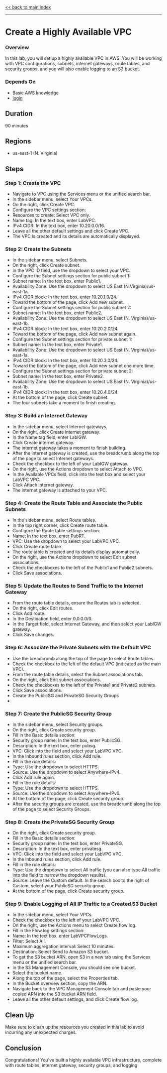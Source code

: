 [<< back to main index](../../README.md)

---

# Create a Highly Available VPC

### Overview

In this lab, you will set up a highly available VPC in AWS. You will be working with VPC configurations, subnets, internet gateways, route tables, and security groups, and you will also enable logging
to an S3 bucket.

### Depends On

- Basic AWS knowledge
- [login](../login/login.md)

## Duration

90 minutes

## Regions

- us-east-1 (N. Virginia)

## Steps

### Step 1: Create the VPC

* Navigate to VPC using the Services menu or the unified search bar.
* In the sidebar menu, select Your VPCs.
* On the right, click Create VPC.
* Configure the VPC settings section:
* Resources to create: Select VPC only.
* Name tag: In the text box, enter LabVPC.
* IPv4 CIDR: In the text box, enter 10.20.0.0/16.
* Leave all the other default settings and click Create VPC.
* The VPC is created and its details are automatically displayed.

### Step 2: Create the Subnets

* In the sidebar menu, select Subnets.
* On the right, click Create subnet.
* In the VPC ID field, use the dropdown to select your VPC.
* Configure the Subnet settings section for public subnet 1:
* Subnet name: In the text box, enter Public1.
* Availability Zone: Use the dropdown to select US East (N.Virginia)/us-east-1a.
* IPv4 CIDR block: In the text box, enter 10.20.1.0/24.
* Toward the bottom of the page, click Add new subnet.
* Configure the Subnet settings section for public subnet 2:
* Subnet name: In the text box, enter Public2.
* Availability Zone: Use the dropdown to select US East (N. Virginia)/us-east-1b.
* IPv4 CIDR block: In the text box, enter 10.20.2.0/24.
* Toward the bottom of the page, click Add new subnet again.
* Configure the Subnet settings section for private subnet 1:
* Subnet name: In the text box, enter Private1.
* Availability Zone: Use the dropdown to select US East (N. Virginia)/us-east-1a.
* IPv4 CIDR block: In the text box, enter 10.20.3.0/24.
* Toward the bottom of the page, click Add new subnet one more time.
* Configure the Subnet settings section for private subnet 2:
* Subnet name: In the text box, enter Private2.
* Availability Zone: Use the dropdown to select US East (N. Virginia)/us-east-1b.
* IPv4 CIDR block: In the text box, enter 10.20.4.0/24.
* At the bottom of the page, click Create subnet.
* The four subnets take a moment to finish creating.

### Step 3: Build an Internet Gateway

* In the sidebar menu, select Internet gateways.
* On the right, click Create internet gateway.
* In the Name tag field, enter LabIGW.
* Click Create internet gateway.
* The internet gateway takes a moment to finish building.
* After the internet gateway is created, use the breadcrumb along the top of the page to select Internet gateways.
* Check the checkbox to the left of your LabIGW gateway.
* On the right, use the Actions dropdown to select Attach to VPC.
* In the Available VPCs field, click into the text box and select your LabVPC VPC.
* Click Attach internet gateway.
* The internet gateway is attached to your VPC.

### Step 4: Create the Route Table and Associate the Public Subnets

* In the sidebar menu, select Route tables.
* In the top right corner, click Create route table.
* Configure the Route table settings section:
* Name: In the text box, enter PubRT.
* VPC: Use the dropdown to select your LabVPC VPC.
* Click Create route table.
* The route table is created and its details display automatically.
* On the right, use the Actions dropdown to select Edit subnet associations.
* Check the checkboxes to the left of the Public1 and Public2 subnets.
* Click Save associations.

### Step 5: Update the Routes to Send Traffic to the Internet Gateway

* From the route table details, ensure the Routes tab is selected.
* On the right, click Edit routes.
* Click Add route.
* In the Destination field, enter 0.0.0.0/0.
* In the Target field, select Internet Gateway, and then select your LabIGW gateway.
* Click Save changes.

### Step 6: Associate the Private Subnets with the Default VPC

* Use the breadcrumb along the top of the page to select Route tables.
* Check the checkbox to the left of the default VPC (indicated as the main VPC).
* From the route table details, select the Subnet associations tab.
* On the right, click Edit subnet associations.
* Check the checkboxes to the left of the Private1 and Private2 subnets.
* Click Save associations.
* Create the PublicSG and PrivateSG Security Groups
*

### Step 7: Create the PublicSG Security Group

* In the sidebar menu, select Security groups.
* On the right, click Create security group.
* Fill in the Basic details section:
* Security group name: In the text box, enter PublicSG.
* Description: In the text box, enter pubsg.
* VPC: Click into the field and select your LabVPC VPC.
* In the Inbound rules section, click Add rule.
* Fill in the rule details:
* Type: Use the dropdown to select HTTPS.
* Source: Use the dropdown to select Anywhere-IPv4.
* Click Add rule again.
* Fill in the rule details:
* Type: Use the dropdown to select HTTPS.
* Source: Use the dropdown to select Anywhere-IPv6.
* At the bottom of the page, click Create security group.
* After the security groups are created, use the breadcrumb along the top of the page to select Security Groups.

### Step 8: Create the PrivateSG Security Group

* On the right, click Create security group.
* Fill in the Basic details section:
* Security group name: In the text box, enter PrivateSG.
* Description: In the text box, enter privatesg.
* VPC: Click into the field and select your LabVPC VPC.
* In the Inbound rules section, click Add rule.
* Fill in the rule details:
* Type: Use the dropdown to select All traffic (you can also type All traffic into the field to narrow the dropdown results).
* Source: Leave the Custom default. In the search box to the right of Custom, select your PublicSG security group.
* At the bottom of the page, click Create security group.

### Step 9: Enable Logging of All IP Traffic to a Created S3 Bucket

* In the sidebar menu, select Your VPCs.
* Check the checkbox to the left of your LabVPC VPC.
* On the right, use the Actions menu to select Create flow log.
* Fill in the Flow log settings section:
* Name: In the text box, enter LabVPCFlowLogs.
* Filter: Select All.
* Maximum aggregation interval: Select 10 minutes.
* Destination: Select Send to Amazon S3 bucket.
* To get the S3 bucket ARN, open S3 in a new tab using the Services menu or the unified search bar.
* In the S3 Management Console, you should see one bucket.
* Select the bucket name.
* Along the top of the page, select the Properties tab.
* In the Bucket overview section, copy the ARN.
* Navigate back to the VPC Management Console tab and paste your copied ARN into the S3 bucket ARN field.
* Leave all the other default settings, and click Create flow log.

## Clean Up

Make sure to clean up the resources you created in this lab to avoid incurring any unexpected charges.

## Conclusion

Congratulations! You've built a highly available VPC infrastructure, complete with route tables, internet gateway, security groups, and logging